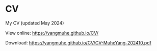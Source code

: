 # CV

My CV (updated May 2024)

View online: 
https://yangmuhe.github.io/CV/

Download: 
https://yangmuhe.github.io/CV/CV-MuheYang-202410.pdf
